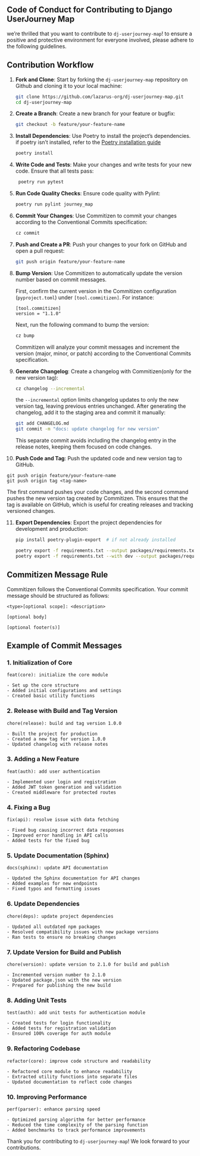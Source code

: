 ## Code of Conduct for Contributing to Django UserJourney Map

we’re thrilled that you want to contribute to `dj-userjourney-map`! to ensure a positive and protective environment for everyone involved, please adhere to the following guidelines.

## Contribution Workflow

1. **Fork and Clone**: Start by forking the `dj-userjourney-map` repository on Github and cloning it to your local machine:
    ```bash
    git clone https://github.com/lazarus-org/dj-userjourney-map.git
    cd dj-userjourney-map
    ```

2. **Create a Branch**: Create a new branch for your feature or bugfix:
    ```bash
    git checkout -b feature/your-feature-name
    ```

3. **Install Dependencies**: Use Poetry to install the project’s dependencies. if poetry isn’t installed, refer to the [Poetry installation guide](https://python-poetry.org/docs/#installation)
    ```bash
    poetry install
    ```

4. **Write Code and Tests**: Make your changes and write tests for your new code. Ensure that all tests pass:
   ```bash
    poetry run pytest
    ```
5. **Run Code Quality Checks**: Ensure code quality with Pylint:
    ```bash
    poetry run pylint journey_map
    ```

6. **Commit Your Changes**: Use Commitizen to commit your changes according to the Conventional Commits specification:
    ```bash
    cz commit
    ```

7. **Push and Create a PR**: Push your changes to your fork on GitHub and open a pull request:
    ```bash
    git push origin feature/your-feature-name
    ```

8. **Bump Version**: Use Commitizen to automatically update the version number based on commit messages.

   First, confirm the current version in the Commitizen configuration (`pyproject.toml`) under `[tool.commitizen]`. For instance:
   ```text
   [tool.commitizen]
   version = "1.1.0"
   ```
   Next, run the following command to bump the version:
    ```bash
    cz bump
    ```
   Commitizen will analyze your commit messages and increment the version (major, minor, or patch) according to the Conventional Commits specification.

9. **Generate Changelog**: Create a changelog with Commitizen(only for the new version tag):
    ```bash
    cz changelog --incremental
    ```
    the `--incremental` option limits changelog updates to only the new version tag, leaving previous entries unchanged. After generating the changelog, add it to the staging area and commit it manually:

    ```bash
    git add CHANGELOG.md
    git commit -m "docs: update changelog for new version"
    ```
   This separate commit avoids including the changelog entry in the release notes, keeping them focused on code changes.

10. **Push Code and Tag**: Push the updated code and new version tag to GitHub.

   ```shell
   git push origin feature/your-feature-name
   git push origin tag <tag-name>
   ```
   The first command pushes your code changes, and the second command pushes the new version tag created by Commitizen. This ensures that the tag is available on GitHub, which is useful for creating releases and tracking versioned changes.

11. **Export Dependencies**: Export the project dependencies for development and production:
    ```bash
    pip install poetry-plugin-export  # if not already installed

    poetry export -f requirements.txt --output packages/requirements.txt --without-hashes
    poetry export -f requirements.txt --with dev --output packages/requirements-dev.txt --without-hashes
    ```

## Commitizen Message Rule

Commitizen follows the Conventional Commits specification. Your commit message should be structured as follows:

```
<type>[optional scope]: <description>

[optional body]

[optional footer(s)]
```

## Example of Commit Messages

### 1. Initialization of Core
```
feat(core): initialize the core module

- Set up the core structure
- Added initial configurations and settings
- Created basic utility functions
```

### 2. Release with Build and Tag Version
```
chore(release): build and tag version 1.0.0

- Built the project for production
- Created a new tag for version 1.0.0
- Updated changelog with release notes
```

### 3. Adding a New Feature
```
feat(auth): add user authentication

- Implemented user login and registration
- Added JWT token generation and validation
- Created middleware for protected routes
```

### 4. Fixing a Bug
```
fix(api): resolve issue with data fetching

- Fixed bug causing incorrect data responses
- Improved error handling in API calls
- Added tests for the fixed bug
```

### 5. Update Documentation (Sphinx)
```
docs(sphinx): update API documentation

- Updated the Sphinx documentation for API changes
- Added examples for new endpoints
- Fixed typos and formatting issues
```

### 6. Update Dependencies
```
chore(deps): update project dependencies

- Updated all outdated npm packages
- Resolved compatibility issues with new package versions
- Ran tests to ensure no breaking changes
```

### 7. Update Version for Build and Publish
```
chore(version): update version to 2.1.0 for build and publish

- Incremented version number to 2.1.0
- Updated package.json with the new version
- Prepared for publishing the new build
```

### 8. Adding Unit Tests
```
test(auth): add unit tests for authentication module

- Created tests for login functionality
- Added tests for registration validation
- Ensured 100% coverage for auth module
```

### 9. Refactoring Codebase
```
refactor(core): improve code structure and readability

- Refactored core module to enhance readability
- Extracted utility functions into separate files
- Updated documentation to reflect code changes
```

### 10. Improving Performance
```
perf(parser): enhance parsing speed

- Optimized parsing algorithm for better performance
- Reduced the time complexity of the parsing function
- Added benchmarks to track performance improvements
```

Thank you for contributing to `dj-userjourney-map`! We look forward to your contributions.
